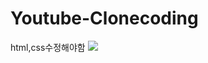 # Youtube-Clonecoding
html,css수정해야함 
<img src="https://img.shields.io/badge/Css-1572B6?style=flat-square&logo=Css&logoColor=black"/>
